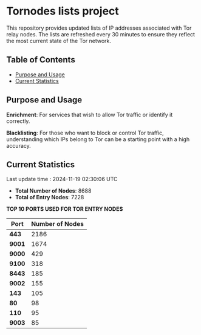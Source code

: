 # Tornodes lists project

This repository provides updated lists of IP addresses associated with Tor relay nodes. The lists are refreshed every 30 minutes to ensure they reflect the most current state of the Tor network.

## Table of Contents

- [Purpose and Usage](#purpose-and-usage)
- [Current Statistics](#current-statistics)


## Purpose and Usage

**Enrichment**: For services that wish to allow Tor traffic or identify it correctly.

**Blacklisting**: For those who want to block or control Tor traffic, understanding which IPs belong to Tor can be a starting point with a high accuracy.

## Current Statistics

Last update time : 2024-11-19 02:30:06 UTC

- **Total Number of Nodes**: 8688
- **Total of Entry Nodes**: 7228

**TOP 10 PORTS USED FOR TOR ENTRY NODES**

| **Port** | **Number of Nodes** |
|------|-----------------|
| **443**   | 2186  |
| **9001**   | 1674  |
| **9000**   | 429  |
| **9100**   | 318  |
| **8443**   | 185  |
| **9002**   | 155  |
| **143**   | 105  |
| **80**   | 98  |
| **110**   | 95  |
| **9003**   | 85  |

